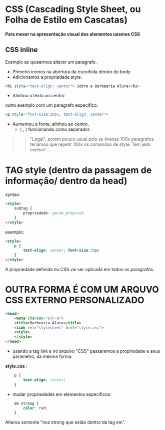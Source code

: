 # CSS  (Cascading Style Sheet, ou Folha de Estilo em Cascatas)

#### Para mexer na apresentação visual dos elementos usamos CSS


## CSS inline 
Exemplo se quisermos alterar um paragrafo.
- Primeiro iremos na abertura da escolhida dentro do body
- Adicionamos a propriedade style:
```html
<h1 style="text-align: center"> Sobre a Barbearia Alura</h1>
```
- Alinhou o texto ao centro

outro exemplo com um paragrafo especifico:

```html
<p style="font-size:20px; text-align: center">
```
- Aumentou a fonte; alinhou ao centro.
    - ( ; ) funcionando como separador.

>> "Legal", porém pouco usual pois se tivesse 100x paragrafos teriamos que repetir 100x os comandos de style. Tem jeito melhor! ...

# TAG style (dentro da passagem de informação/ dentro da head)
syntax:
````html
<style>
    subtag {
        propriedade: param_propried
    }
</style>
````
exemplo:
````html
<style>
    p {
        text-align: center; font-size:20px
    }
</style>
````
A propriedade definida no CSS vai ser aplicada em todos os paragrafos.

# OUTRA FORMA É COM UM ARQUVO CSS EXTERNO PERSONALIZADO

````html
<head>
    <meta charset="UTF-8">
    <title>Barbearia Alura</title>
    <link rel="stylesheet" href="style.css">
    <style>
    </style>
</head>
````
- usando a tag link e no arquivo "CSS" passaremos a propriedade e seus parametro, da mesma forma.

**style.css** :
````css
    p {
        text-align: center; 
    }
````

- mudar propriedades em elementos especificos:
````css
    em strong {
        color: red;
    }
````
Alterou somente "nos strong que estão dentro da tag em".